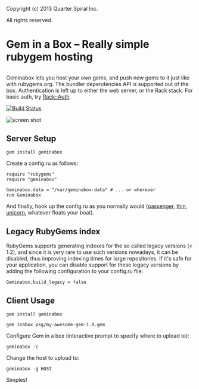 Copyright (c) 2013 Quarter Spiral Inc.

All rights reserved.


# Gem in a Box – Really simple rubygem hosting
##

Geminabox lets you host your own gems, and push new gems to it just like with rubygems.org.
The bundler dependencies API is supported out of the box.
Authentication is left up to either the web server, or the Rack stack.
For basic auth, try [Rack::Auth](http://rack.rubyforge.org/doc/Rack/Auth/Basic.html).


[![Build Status](https://secure.travis-ci.org/cwninja/geminabox.png)](http://travis-ci.org/cwninja/geminabox)


![screen shot](http://pics.tomlea.co.uk/bbbba6/geminabox.png)




## Server Setup

    gem install geminabox

Create a config.ru as follows:

    require "rubygems"
    require "geminabox"

    Geminabox.data = "/var/geminabox-data" # ... or wherever
    run Geminabox

And finally, hook up the config.ru as you normally would ([passenger][passenger], [thin][thin], [unicorn][unicorn], whatever floats your boat).

## Legacy RubyGems index

RubyGems supports generating indexes for the so called legacy versions (< 1.2), and since it is very rare to use such versions nowadays, it can be disabled, thus improving indexing times for large repositories. If it's safe for your application, you can disable support for these legacy versions by adding the following configuration to your config.ru file:

    Geminabox.build_legacy = false

## Client Usage

    gem install geminabox

    gem inabox pkg/my-awesome-gem-1.0.gem

Configure Gem in a box (interactive prompt to specify where to upload to):

    geminabox -c

Change the host to upload to:

    geminabox -g HOST

Simples!


[WTFBPPL]: http://tomlea.co.uk/WTFBPPL.txt
[sinatra]: http://www.sinatrarb.com/
[passenger]: http://www.modrails.com/
[thin]: http://code.macournoyer.com/thin/
[unicorn]: http://unicorn.bogomips.org/
